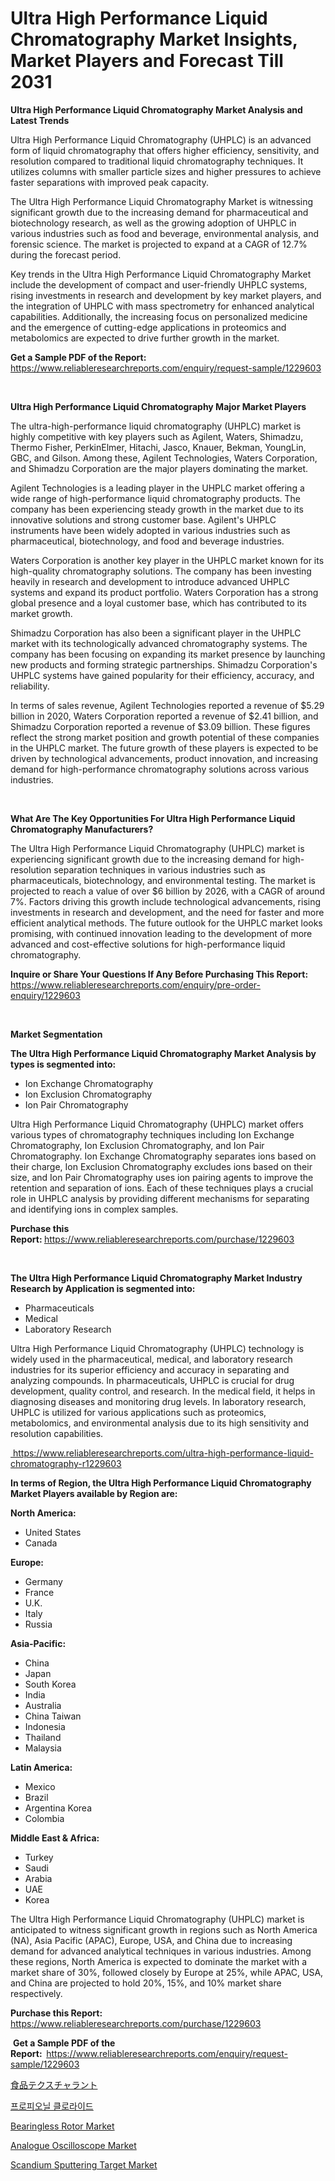 <p><h1>Ultra High Performance Liquid Chromatography Market Insights, Market Players and Forecast Till 2031</h1></p><p><strong>Ultra High Performance Liquid Chromatography Market Analysis and Latest Trends</strong></p>
<p><p>Ultra High Performance Liquid Chromatography (UHPLC) is an advanced form of liquid chromatography that offers higher efficiency, sensitivity, and resolution compared to traditional liquid chromatography techniques. It utilizes columns with smaller particle sizes and higher pressures to achieve faster separations with improved peak capacity.</p><p>The Ultra High Performance Liquid Chromatography Market is witnessing significant growth due to the increasing demand for pharmaceutical and biotechnology research, as well as the growing adoption of UHPLC in various industries such as food and beverage, environmental analysis, and forensic science. The market is projected to expand at a CAGR of 12.7% during the forecast period.</p><p>Key trends in the Ultra High Performance Liquid Chromatography Market include the development of compact and user-friendly UHPLC systems, rising investments in research and development by key market players, and the integration of UHPLC with mass spectrometry for enhanced analytical capabilities. Additionally, the increasing focus on personalized medicine and the emergence of cutting-edge applications in proteomics and metabolomics are expected to drive further growth in the market.</p></p>
<p><strong>Get a Sample PDF of the Report:&nbsp;</strong> <a href="https://www.reliableresearchreports.com/enquiry/request-sample/1229603">https://www.reliableresearchreports.com/enquiry/request-sample/1229603</a></p>
<p>&nbsp;</p>
<p><strong>Ultra High Performance Liquid Chromatography Major Market Players</strong></p>
<p><p>The ultra-high-performance liquid chromatography (UHPLC) market is highly competitive with key players such as Agilent, Waters, Shimadzu, Thermo Fisher, PerkinElmer, Hitachi, Jasco, Knauer, Bekman, YoungLin, GBC, and Gilson. Among these, Agilent Technologies, Waters Corporation, and Shimadzu Corporation are the major players dominating the market.</p><p>Agilent Technologies is a leading player in the UHPLC market offering a wide range of high-performance liquid chromatography products. The company has been experiencing steady growth in the market due to its innovative solutions and strong customer base. Agilent's UHPLC instruments have been widely adopted in various industries such as pharmaceutical, biotechnology, and food and beverage industries.</p><p>Waters Corporation is another key player in the UHPLC market known for its high-quality chromatography solutions. The company has been investing heavily in research and development to introduce advanced UHPLC systems and expand its product portfolio. Waters Corporation has a strong global presence and a loyal customer base, which has contributed to its market growth.</p><p>Shimadzu Corporation has also been a significant player in the UHPLC market with its technologically advanced chromatography systems. The company has been focusing on expanding its market presence by launching new products and forming strategic partnerships. Shimadzu Corporation's UHPLC systems have gained popularity for their efficiency, accuracy, and reliability.</p><p>In terms of sales revenue, Agilent Technologies reported a revenue of $5.29 billion in 2020, Waters Corporation reported a revenue of $2.41 billion, and Shimadzu Corporation reported a revenue of $3.09 billion. These figures reflect the strong market position and growth potential of these companies in the UHPLC market. The future growth of these players is expected to be driven by technological advancements, product innovation, and increasing demand for high-performance chromatography solutions across various industries.</p></p>
<p>&nbsp;</p>
<p><strong>What Are The Key Opportunities For Ultra High Performance Liquid Chromatography Manufacturers?</strong></p>
<p><p>The Ultra High Performance Liquid Chromatography (UHPLC) market is experiencing significant growth due to the increasing demand for high-resolution separation techniques in various industries such as pharmaceuticals, biotechnology, and environmental testing. The market is projected to reach a value of over $6 billion by 2026, with a CAGR of around 7%. Factors driving this growth include technological advancements, rising investments in research and development, and the need for faster and more efficient analytical methods. The future outlook for the UHPLC market looks promising, with continued innovation leading to the development of more advanced and cost-effective solutions for high-performance liquid chromatography.</p></p>
<p><strong>Inquire or Share Your Questions If Any Before Purchasing This Report:</strong> <a href="https://www.reliableresearchreports.com/enquiry/pre-order-enquiry/1229603">https://www.reliableresearchreports.com/enquiry/pre-order-enquiry/1229603</a></p>
<p>&nbsp;</p>
<p><strong>Market Segmentation</strong></p>
<p><strong>The Ultra High Performance Liquid Chromatography Market Analysis by types is segmented into:</strong></p>
<p><ul><li>Ion Exchange Chromatography</li><li>Ion Exclusion Chromatography</li><li>Ion Pair Chromatography</li></ul></p>
<p><p>Ultra High Performance Liquid Chromatography (UHPLC) market offers various types of chromatography techniques including Ion Exchange Chromatography, Ion Exclusion Chromatography, and Ion Pair Chromatography. Ion Exchange Chromatography separates ions based on their charge, Ion Exclusion Chromatography excludes ions based on their size, and Ion Pair Chromatography uses ion pairing agents to improve the retention and separation of ions. Each of these techniques plays a crucial role in UHPLC analysis by providing different mechanisms for separating and identifying ions in complex samples.</p></p>
<p><strong>Purchase this Report:&nbsp;</strong><a href="https://www.reliableresearchreports.com/purchase/1229603">https://www.reliableresearchreports.com/purchase/1229603</a></p>
<p>&nbsp;</p>
<p><strong>The Ultra High Performance Liquid Chromatography Market Industry Research by Application is segmented into:</strong></p>
<p><ul><li>Pharmaceuticals</li><li>Medical</li><li>Laboratory Research</li></ul></p>
<p><p>Ultra High Performance Liquid Chromatography (UHPLC) technology is widely used in the pharmaceutical, medical, and laboratory research industries for its superior efficiency and accuracy in separating and analyzing compounds. In pharmaceuticals, UHPLC is crucial for drug development, quality control, and research. In the medical field, it helps in diagnosing diseases and monitoring drug levels. In laboratory research, UHPLC is utilized for various applications such as proteomics, metabolomics, and environmental analysis due to its high sensitivity and resolution capabilities.</p></p>
<p><a href="https://www.reliableresearchreports.com/ultra-high-performance-liquid-chromatography-r1229603">&nbsp;https://www.reliableresearchreports.com/ultra-high-performance-liquid-chromatography-r1229603</a></p>
<p><strong>In terms of Region, the Ultra High Performance Liquid Chromatography Market Players available by Region are:</strong></p>
<p>
    <p> <strong> North America: </strong>
        <ul>
            <li>United States</li>
            <li>Canada</li>
        </ul>
        </p> 
    <p> <strong> Europe: </strong>
        <ul>
            <li>Germany</li>
            <li>France</li>
            <li>U.K.</li>
            <li>Italy</li>
            <li>Russia</li>
        </ul>
        </p> 
    <p> <strong> Asia-Pacific: </strong>
        <ul>
            <li>China</li>
            <li>Japan</li>
            <li>South Korea</li>
            <li>India</li>
            <li>Australia</li>
            <li>China Taiwan</li>
            <li>Indonesia</li>
            <li>Thailand</li>
            <li>Malaysia</li>
        </ul>
        </p> 
    <p> <strong> Latin America: </strong>
        <ul>
            <li>Mexico</li>
            <li>Brazil</li>
            <li>Argentina Korea</li>
            <li>Colombia</li>
        </ul>
        </p> 
    <p> <strong> Middle East & Africa: </strong>
        <ul>
            <li>Turkey</li>
            <li>Saudi</li>
            <li>Arabia</li>
            <li>UAE</li>
            <li>Korea</li>
        </ul>
    </p>
    </p>
<p><p>The Ultra High Performance Liquid Chromatography (UHPLC) market is anticipated to witness significant growth in regions such as North America (NA), Asia Pacific (APAC), Europe, USA, and China due to increasing demand for advanced analytical techniques in various industries. Among these regions, North America is expected to dominate the market with a market share of 30%, followed closely by Europe at 25%, while APAC, USA, and China are projected to hold 20%, 15%, and 10% market share respectively.</p></p>
<p><strong>Purchase this Report: </strong><a href="https://www.reliableresearchreports.com/purchase/1229603">https://www.reliableresearchreports.com/purchase/1229603</a></p>
<p>&nbsp;<strong>Get a Sample PDF of the Report:&nbsp;&nbsp;</strong><a href="https://www.reliableresearchreports.com/enquiry/request-sample/1229603">https://www.reliableresearchreports.com/enquiry/request-sample/1229603</a></p>
<p><strong></strong></p>
<p><p><a href="https://medium.com/@teridactyl90/%E9%A3%9F%E5%93%81%E3%83%86%E3%82%AF%E3%82%B9%E3%83%81%E3%83%A3%E5%89%A4%E5%B8%82%E5%A0%B4-%E7%AB%B6%E4%BA%89%E5%88%86%E6%9E%90-%E5%B8%82%E5%A0%B4%E5%8B%95%E5%90%91-2031%E5%B9%B4%E3%81%BE%E3%81%A7%E3%81%AE%E4%BA%88%E6%B8%AC-e63eda3e129a">食品テクスチャラント</a></p><p><a href="https://medium.com/@felipegrrady654556/%ED%94%84%EB%A1%9C%ED%94%BC%EC%98%A4%EB%8B%90-%ED%81%B4%EB%A1%9C%EB%9D%BC%EC%9D%B4%EB%93%9C-%EC%8B%9C%EC%9E%A5-2031%EB%85%84%EA%B9%8C%EC%A7%80%EC%9D%98-%ED%8A%B8%EB%A0%8C%EB%93%9C-%EC%98%88%EC%B8%A1-%EB%B0%8F-%EA%B2%BD%EC%9F%81-%EB%B6%84%EC%84%9D-edd417fd24cd">프로피오닐 클로라이드</a></p><p><a href="https://github.com/bobicer/Market-Research-Report-List-2/blob/main/bearingless-rotor-market.md">Bearingless Rotor Market</a></p><p><a href="https://github.com/timeliteaut/Market-Research-Report-List-2/blob/main/analogue-oscilloscope-market.md">Analogue Oscilloscope Market</a></p><p><a href="https://issuu.com/reportprime-2/docs/scandium-sputtering-target-market-size-2030.pptx">Scandium Sputtering Target Market</a></p></p>